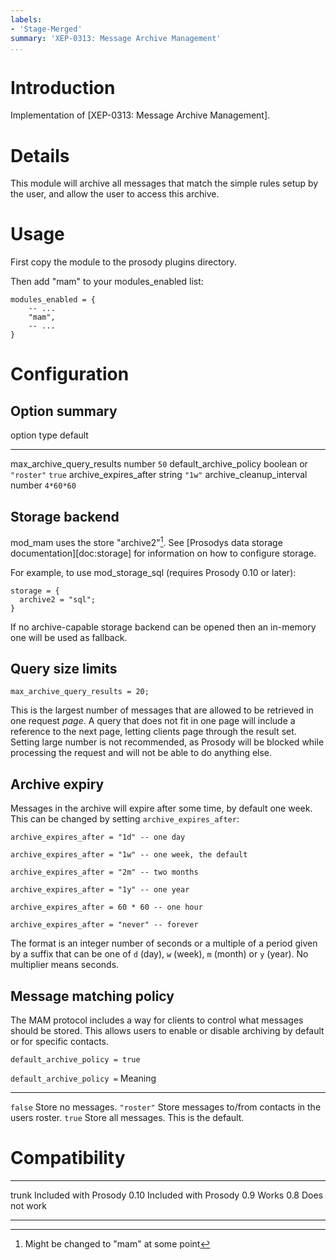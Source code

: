 ```yaml
---
labels:
- 'Stage-Merged'
summary: 'XEP-0313: Message Archive Management'
...
```


Introduction
============

Implementation of [XEP-0313: Message Archive Management].

Details
=======

This module will archive all messages that match the simple rules setup
by the user, and allow the user to access this archive.

Usage
=====

First copy the module to the prosody plugins directory.

Then add "mam" to your modules\_enabled list:

``` {.lua}
modules_enabled = {
    -- ...
    "mam",
    -- ...
}
```

Configuration
=============

Option summary
--------------

  option                         type                    default
  ------------------------------ ----------------------- -----------
  max\_archive\_query\_results   number                  `50`
  default\_archive\_policy       boolean or `"roster"`   `true`
  archive\_expires\_after        string                  `"1w"`
  archive\_cleanup\_interval     number                  `4*60*60`


Storage backend
---------------

mod\_mam uses the store "archive2"[^1]. See [Prosodys data storage
documentation][doc:storage] for information on how to configure storage.

For example, to use mod\_storage\_sql (requires Prosody 0.10 or later):

``` {.lua}
storage = {
  archive2 = "sql";
}
```

If no archive-capable storage backend can be opened then an in-memory
one will be used as fallback.

Query size limits
-----------------

    max_archive_query_results = 20;

This is the largest number of messages that are allowed to be retrieved
in one request *page*. A query that does not fit in one page will
include a reference to the next page, letting clients page through the
result set. Setting large number is not recommended, as Prosody will be
blocked while processing the request and will not be able to do anything
else.

Archive expiry
--------------

Messages in the archive will expire after some time, by default one
week. This can be changed by setting `archive_expires_after`:

``` {.lua}
archive_expires_after = "1d" -- one day

archive_expires_after = "1w" -- one week, the default

archive_expires_after = "2m" -- two months

archive_expires_after = "1y" -- one year

archive_expires_after = 60 * 60 -- one hour

archive_expires_after = "never" -- forever
```

The format is an integer number of seconds or a multiple of a period
given by a suffix that can be one of `d` (day), `w` (week), `m` (month)
or `y` (year). No multiplier means seconds.

Message matching policy
-----------------------

The MAM protocol includes a way for clients to control what messages
should be stored. This allows users to enable or disable archiving by
default or for specific contacts.

``` {.lua}
default_archive_policy = true
```

  `default_archive_policy =`   Meaning
  ---------------------------- ------------------------------------------------------
  `false`                      Store no messages.
  `"roster"`                   Store messages to/from contacts in the users roster.
  `true`                       Store all messages. This is the default.

Compatibility
=============

  ------- -----------------------
  trunk   Included with Prosody
  0.10    Included with Prosody
  0.9     Works
  0.8     Does not work
  ------- -----------------------


[^1]: Might be changed to "mam" at some point

